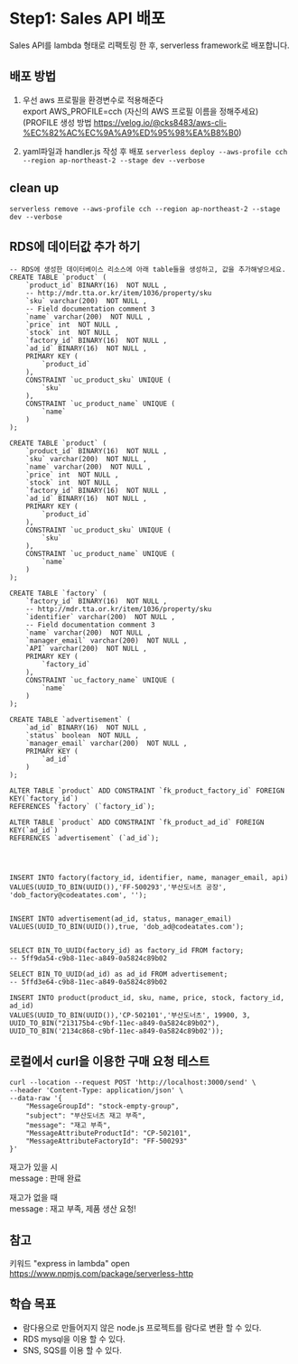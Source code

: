 # Step1: Sales API 배포

Sales API를 lambda 형태로 리팩토링 한 후, serverless framework로 배포합니다.

## 배포 방법
1. 우선 aws 프로필을 환경변수로 적용해준다 <br>
export AWS_PROFILE=cch (자신의 AWS 프로필 이름을 정해주세요) <br>
(PROFILE 생성 방법 https://velog.io/@cks8483/aws-cli-%EC%82%AC%EC%9A%A9%ED%95%98%EA%B8%B0)

2. yaml파일과 handler.js 작성 후 배포
```serverless deploy --aws-profile cch --region ap-northeast-2 --stage dev --verbose```

## clean up
```serverless remove --aws-profile cch --region ap-northeast-2 --stage dev --verbose```

## RDS에 데이터값 추가 하기
```
-- RDS에 생성한 데이터베이스 리소스에 아래 table들을 생성하고, 값을 추가해넣으세요.
CREATE TABLE `product` (
    `product_id` BINARY(16)  NOT NULL ,
    -- http://mdr.tta.or.kr/item/1036/property/sku
    `sku` varchar(200)  NOT NULL ,
    -- Field documentation comment 3
    `name` varchar(200)  NOT NULL ,
    `price` int  NOT NULL ,
    `stock` int  NOT NULL ,
    `factory_id` BINARY(16)  NOT NULL ,
    `ad_id` BINARY(16)  NOT NULL ,
    PRIMARY KEY (
        `product_id`
    ),
    CONSTRAINT `uc_product_sku` UNIQUE (
        `sku`
    ),
    CONSTRAINT `uc_product_name` UNIQUE (
        `name`
    )
);

CREATE TABLE `product` (
    `product_id` BINARY(16)  NOT NULL ,
    `sku` varchar(200)  NOT NULL ,
    `name` varchar(200)  NOT NULL ,
    `price` int  NOT NULL ,
    `stock` int  NOT NULL ,
    `factory_id` BINARY(16)  NOT NULL ,
    `ad_id` BINARY(16)  NOT NULL ,
    PRIMARY KEY (
        `product_id`
    ),
    CONSTRAINT `uc_product_sku` UNIQUE (
        `sku`
    ),
    CONSTRAINT `uc_product_name` UNIQUE (
        `name`
    )
);

CREATE TABLE `factory` (
    `factory_id` BINARY(16)  NOT NULL ,
    -- http://mdr.tta.or.kr/item/1036/property/sku
    `identifier` varchar(200)  NOT NULL ,
    -- Field documentation comment 3
    `name` varchar(200)  NOT NULL ,
    `manager_email` varchar(200)  NOT NULL ,
    `API` varchar(200)  NOT NULL ,
    PRIMARY KEY (
        `factory_id`
    ),
    CONSTRAINT `uc_factory_name` UNIQUE (
        `name`
    )
);

CREATE TABLE `advertisement` (
    `ad_id` BINARY(16)  NOT NULL ,
    `status` boolean  NOT NULL ,
    `manager_email` varchar(200)  NOT NULL ,
    PRIMARY KEY (
        `ad_id`
    )
);

ALTER TABLE `product` ADD CONSTRAINT `fk_product_factory_id` FOREIGN KEY(`factory_id`)
REFERENCES `factory` (`factory_id`);

ALTER TABLE `product` ADD CONSTRAINT `fk_product_ad_id` FOREIGN KEY(`ad_id`)
REFERENCES `advertisement` (`ad_id`);




INSERT INTO factory(factory_id, identifier, name, manager_email, api) VALUES(UUID_TO_BIN(UUID()),'FF-500293','부산도너츠 공장', 'dob_factory@codeatates.com', '');


INSERT INTO advertisement(ad_id, status, manager_email) VALUES(UUID_TO_BIN(UUID()),true, 'dob_ad@codeatates.com');


SELECT BIN_TO_UUID(factory_id) as factory_id FROM factory;
-- 5ff9da54-c9b8-11ec-a849-0a5824c89b02

SELECT BIN_TO_UUID(ad_id) as ad_id FROM advertisement;
-- 5ffd3e64-c9b8-11ec-a849-0a5824c89b02

INSERT INTO product(product_id, sku, name, price, stock, factory_id, ad_id)
VALUES(UUID_TO_BIN(UUID()),'CP-502101','부산도너츠', 19900, 3, UUID_TO_BIN("213175b4-c9bf-11ec-a849-0a5824c89b02"),
UUID_TO_BIN('2134c868-c9bf-11ec-a849-0a5824c89b02'));
```



## 로컬에서 curl을 이용한 구매 요청 테스트
```
curl --location --request POST 'http://localhost:3000/send' \
--header 'Content-Type: application/json' \
--data-raw '{
    "MessageGroupId": "stock-empty-group",
    "subject": "부산도너츠 재고 부족",
    "message": "재고 부족",
    "MessageAttributeProductId": "CP-502101",
    "MessageAttributeFactoryId": "FF-500293"
}'
```

재고가 있을 시 <br>
message : 판매 완료

재고가 없을 때 <br>
message : 재고 부족, 제품 생산 요청!

## 참고 
키워드 "express in lambda"
open https://www.npmjs.com/package/serverless-http

## 학습 목표
- 람다용으로 만들어지지 않은 node.js 프로젝트를 람다로 변환 할 수 있다.
- RDS mysql을 이용 할 수 있다.
- SNS, SQS를 이용 할 수 있다.
